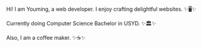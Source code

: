 Hi! I am Youming, a web developer. I enjoy crafting delightful websites. ✨🖥✨ 

Currently doing Computer Science Bachelor in USYD. ✨🏛✨ 

Also, I am a coffee maker. ✨☕✨
